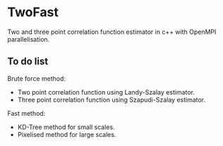 # TwoFast

Two and three point correlation function estimator in c++ with OpenMPI parallelisation.

## To do list

Brute force method:
- Two point correlation function using Landy-Szalay estimator.
- Three point correlation function using Szapudi-Szalay estimator.

Fast method:
- KD-Tree method for small scales.
- Pixelised method for large scales.
